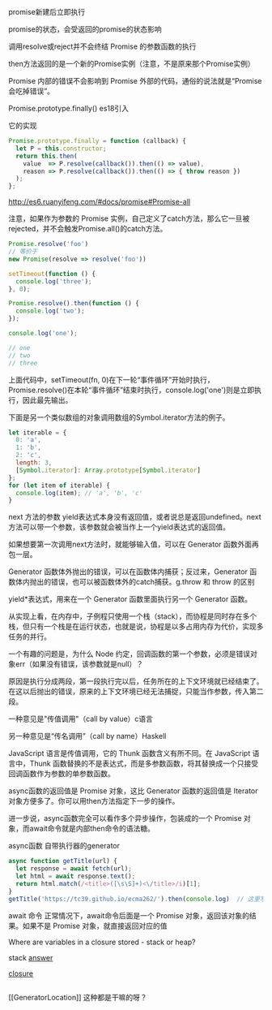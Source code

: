 promise新建后立即执行

promise的状态，会受返回的promise的状态影响

调用resolve或reject并不会终结 Promise 的参数函数的执行

then方法返回的是一个新的Promise实例（注意，不是原来那个Promise实例）

Promise 内部的错误不会影响到 Promise 外部的代码，通俗的说法就是“Promise 会吃掉错误”。

Promise.prototype.finally() es18引入

它的实现
```js
Promise.prototype.finally = function (callback) {
  let P = this.constructor;
  return this.then(
    value  => P.resolve(callback()).then(() => value),
    reason => P.resolve(callback()).then(() => { throw reason })
  );
};
```



http://es6.ruanyifeng.com/#docs/promise#Promise-all


注意，如果作为参数的 Promise 实例，自己定义了catch方法，那么它一旦被rejected，并不会触发Promise.all()的catch方法。


```js
Promise.resolve('foo')
// 等价于
new Promise(resolve => resolve('foo'))
```



```js
setTimeout(function () {
  console.log('three');
}, 0);

Promise.resolve().then(function () {
  console.log('two');
});

console.log('one');

// one
// two
// three
```

上面代码中，setTimeout(fn, 0)在下一轮“事件循环”开始时执行，Promise.resolve()在本轮“事件循环”结束时执行，console.log('one')则是立即执行，因此最先输出。


下面是另一个类似数组的对象调用数组的Symbol.iterator方法的例子。

```js
let iterable = {
  0: 'a',
  1: 'b',
  2: 'c',
  length: 3,
  [Symbol.iterator]: Array.prototype[Symbol.iterator]
};
for (let item of iterable) {
  console.log(item); // 'a', 'b', 'c'
}
```



next 方法的参数
yield表达式本身没有返回值，或者说总是返回undefined。next方法可以带一个参数，该参数就会被当作上一个yield表达式的返回值。


如果想要第一次调用next方法时，就能够输入值，可以在 Generator 函数外面再包一层。


Generator 函数体外抛出的错误，可以在函数体内捕获；反过来，Generator 函数体内抛出的错误，也可以被函数体外的catch捕获。g.throw 和 throw 的区别


yield*表达式，用来在一个 Generator 函数里面执行另一个 Generator 函数。


从实现上看，在内存中，子例程只使用一个栈（stack），而协程是同时存在多个栈，但只有一个栈是在运行状态，也就是说，协程是以多占用内存为代价，实现多任务的并行。



一个有趣的问题是，为什么 Node 约定，回调函数的第一个参数，必须是错误对象err（如果没有错误，该参数就是null）？

原因是执行分成两段，第一段执行完以后，任务所在的上下文环境就已经结束了。在这以后抛出的错误，原来的上下文环境已经无法捕捉，只能当作参数，传入第二段。



一种意见是"传值调用"（call by value）c语言

另一种意见是“传名调用”（call by name）Haskell


JavaScript 语言是传值调用，它的 Thunk 函数含义有所不同。在 JavaScript 语言中，Thunk 函数替换的不是表达式，而是多参数函数，将其替换成一个只接受回调函数作为参数的单参数函数。



async函数的返回值是 Promise 对象，这比 Generator 函数的返回值是 Iterator 对象方便多了。你可以用then方法指定下一步的操作。

进一步说，async函数完全可以看作多个异步操作，包装成的一个 Promise 对象，而await命令就是内部then命令的语法糖。


async函数 自带执行器的generator


```js
async function getTitle(url) {
  let response = await fetch(url);
  let html = await response.text();
  return html.match(/<title>([\s\S]+)<\/title>/i)[1];
}
getTitle('https://tc39.github.io/ecma262/').then(console.log)  // 这里写的足够骚气，可以的 老铁
```



await 命令
正常情况下，await命令后面是一个 Promise 对象，返回该对象的结果。如果不是 Promise 对象，就直接返回对应的值


Where are variables in a closure stored - stack or heap?

stack [answer](https://stackoverflow.com/questions/29225834/where-are-variables-in-a-closure-stored-stack-or-heap)

[closure](https://stackoverflow.com/questions/111102/how-do-javascript-closures-work?rq=1)





```js

```





[[GeneratorLocation]] 这种都是干嘛的呀？
